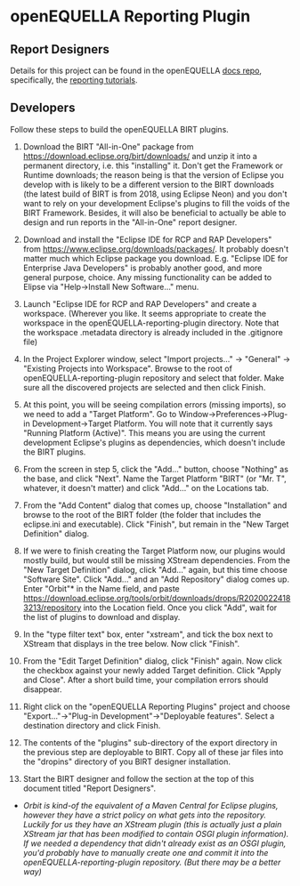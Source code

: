 # openEQUELLA Reporting Plugin

## Report Designers
Details for this project can be found in the openEQUELLA [docs repo](https://equella.github.io/), specifically, the [reporting tutorials](https://github.com/equella/equella.github.io/tree/master/tutorials/reporting).

## Developers
Follow these steps to build the openEQUELLA BIRT plugins.

1. Download the BIRT "All-in-One" package from https://download.eclipse.org/birt/downloads/ and unzip it into a permanent directory, i.e. this "installing" it.  Don't get the Framework or Runtime downloads; the reason being is that the version of Eclipse you develop with is likely to be a different version to the BIRT downloads (the latest build of BIRT is from 2018, using Eclipse Neon) and you don't want to rely on your development Eclipse's plugins to fill the voids of the BIRT Framework.  Besides, it will also be beneficial to actually be able to design and run reports in the "All-in-One" report designer. 

2. Download and install the "Eclipse IDE for RCP and RAP Developers" from https://www.eclipse.org/downloads/packages/.  It probably doesn't matter much which Eclipse package you download. E.g. "Eclipse IDE for Enterprise Java Developers" is probably another good, and more general purpose, choice.  Any missing functionality can be added to Elipse via "Help->Install New Software..." menu.

3. Launch "Eclipse IDE for RCP and RAP Developers" and create a workspace. (Wherever you like. It seems appropriate to create the workspace in the openEQUELLA-reporting-plugin directory. Note that the workspace .metadata directory is already included in the .gitignore file)

4. In the Project Explorer window, select "Import projects..." -> "General" -> "Existing Projects into Workspace".  Browse to the root of openEQUELLA-reporting-plugin repository and select that folder.  Make sure all the discovered projects are selected and then click Finish.

5. At this point, you will be seeing compilation errors (missing imports), so we need to add a "Target Platform".  Go to Window->Preferences->Plug-in Development->Target Platform.  You will note that it currently says "Running Platform (Active)".  This means you are using the current development Eclipse's plugins as dependencies, which doesn't include the BIRT plugins.  

6. From the screen in step 5, click the "Add..." button, choose "Nothing" as the base, and click "Next".  Name the Target Platform "BIRT" (or "Mr. T", whatever, it doesn't matter) and click "Add..." on the Locations tab.

7. From the "Add Content" dialog that comes up, choose "Installation" and browse to the root of the BIRT folder (the folder that includes the eclipse.ini and executable).  Click "Finish", but remain in the "New Target Definition" dialog.  

8. If we were to finish creating the Target Platform now, our plugins would mostly build, but would still be missing XStream dependencies.  From the "New Target Definition" dialog, click "Add..." again, but this time choose "Software Site".  Click "Add..." and an "Add Repository" dialog comes up.  Enter "Orbit"* in the Name field, and paste https://download.eclipse.org/tools/orbit/downloads/drops/R20200224183213/repository into the Location field.  Once you click "Add", wait for the list of plugins to download and display.

9. In the "type filter text" box, enter "xstream", and tick the box next to XStream that displays in the tree below.  Now click "Finish".

10. From the "Edit Target Definition" dialog, click "Finish" again.  Now click the checkbox against your newly added Target definition.  Click "Apply and Close".  After a short build time, your compilation errors should disappear.

11. Right click on the "openEQUELLA Reporting Plugins" project and choose "Export..."->"Plug-in Development"->"Deployable features". Select a destination directory and click Finish.

12. The contents of the "plugins" sub-directory of the export directory in the previous step are deployable to BIRT.  Copy all of these jar files into the "dropins" directory of you BIRT designer installation.

13. Start the BIRT designer and follow the section at the top of this document titled "Report Designers".

* *Orbit is kind-of the equivalent of a Maven Central for Eclipse plugins, however they have a strict policy on what gets into the repository.  Luckily for us they have an XStream plugin (this is actually just a plain XStream jar that has been modified to contain OSGI plugin information).  If we needed a dependency that didn't already exist as an OSGI plugin, you'd probably have to manually create one and commit it into the openEQUELLA-reporting-plugin repository. (But there may be a better way)*

